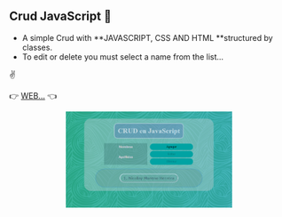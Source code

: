 ## Crud JavaScript :walking:

-   A simple Crud with **JAVASCRIPT, CSS AND HTML **structured by classes.
-   To edit or delete you must select a name from the list...

:v:

:point_right: [WEB...](https://crudinclasses.netlify.app/ 'WEB...') :point_left:

<div>
<p style = 'text-align:center;'>
<img src="./imgReadme/screenshot.PNG" alt="JuveYell" width="300px">
</p>
</div>
